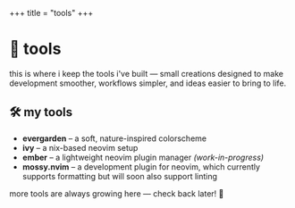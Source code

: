 +++
title = "tools"
+++

# 🔧 tools

this is where i keep the tools i've built — small creations designed to make
development smoother, workflows simpler, and ideas easier to bring to life.

## 🛠️ my tools

- **evergarden** – a soft, nature-inspired colorscheme
- **ivy** – a nix-based neovim setup
- **ember** – a lightweight neovim plugin manager *(work-in-progress)*
- **mossy.nvim** – a development plugin for neovim, which currently supports
  formatting but will soon also support linting

more tools are always growing here — check back later! 🌿
